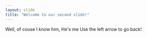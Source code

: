 ```yaml
---
layout: slide
title: "Welcome to our second slide!"
---
```

Well, of couse I know him, He's me
Use the left arrow to go back!
